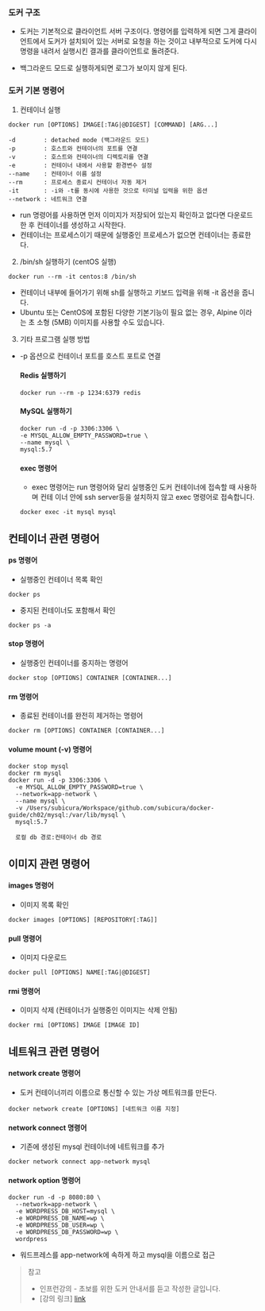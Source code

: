 ### 도커 구조
* 도커는 기본적으로 클라이언트 서버 구조이다.
명령어를 입력하게 되면 그게 클라이언트에서 도커가 설치되어 있는 서버로 요청을 하는 것이고
내부적으로 도커에 다시 명령을 내려서 실행시킨 결과를 클라이언트로 돌려준다.

* 백그라운드 모드로 실행하게되면 로그가 보이지 않게 된다.

### 도커 기본 명령어
1. 컨테이너 실행   
``` 
docker run [OPTIONS] IMAGE[:TAG|@DIGEST] [COMMAND] [ARG...]

-d        : detached mode (백그라운드 모드)
-p        : 호스트와 컨테이너의 포트를 연결
-v        : 호스트와 컨테이너의 디렉토리를 연결
-e        : 컨테이너 내에서 사용할 환경변수 설정
--name    : 컨테이너 이름 설정
--rm      : 프로세스 종료시 컨테이너 자동 제거
-it       : -i와 -t를 동시에 사용한 것으로 터미널 입력을 위한 옵션
--network : 네트워크 연결
``` 

* run 명령어를 사용하면 먼저 이미지가 저장되어 있는지 확인하고 없다면 다운로드 한 후 컨테이너를 생성하고 시작한다.
* 컨테이너는 프로세스이기 때문에 실행중인 프로세스가 없으면 컨테이너는 종료한다. 


2. /bin/sh 실행하기 (centOS 실행)
```
docker run --rm -it centos:8 /bin/sh
```
* 컨테이너 내부에 들어가기 위해 sh를 실행하고 키보드 입력을 위해 -it 옵션을 줍니다.
* Ubuntu 또는 CentOS에 포함된 다양한 기본기능이 필요 없는 경우, Alpine 이라는 초 소형 (5MB) 이미지를 사용할 수도 있습니다.

3. 기타 프로그램 실행 방법
* -p 옵션으로 컨테이너 포트를 호스트 포트로 연결

    #### Redis 실행하기
    ```
    docker run --rm -p 1234:6379 redis
    ``` 

    #### MySQL 실행하기
    ```
    docker run -d -p 3306:3306 \
    -e MYSQL_ALLOW_EMPTY_PASSWORD=true \
    --name mysql \
    mysql:5.7
    ```

    #### exec 명령어
    * exec 명령어는 run 명령어와 달리 실행중인 도커 컨테이너에 접속할 때 사용하며 컨테 이너 안에 ssh server등을 설치하지 않고 exec 명령어로 접속합니다.
    ```
    docker exec -it mysql mysql
    ```

## 컨테이너 관련 명령어 
#### ps 명령어
* 실행중인 컨테이너 목록 확인
```
docker ps
```
* 중지된 컨테이너도 포함해서 확인
```
docker ps -a
```
#### stop 명령어
* 실행중인 컨테이너를 중지하는 명령어
```
docker stop [OPTIONS] CONTAINER [CONTAINER...]
```

#### rm 명령어
* 종료된 컨테이너를 완전히 제거하는 명령어
```
docker rm [OPTIONS] CONTAINER [CONTAINER...]
```

#### volume mount (-v) 명령어
```
docker stop mysql
docker rm mysql
docker run -d -p 3306:3306 \
  -e MYSQL_ALLOW_EMPTY_PASSWORD=true \
  --network=app-network \
  --name mysql \
  -v /Users/subicura/Workspace/github.com/subicura/docker-guide/ch02/mysql:/var/lib/mysql \
  mysql:5.7

  로컬 db 경로:컨테이너 db 경로
```

## 이미지 관련 명령어
#### images 명령어
* 이미지 목록 확인
```
docker images [OPTIONS] [REPOSITORY[:TAG]]
```

#### pull 명령어
* 이미지 다운로드 
```
docker pull [OPTIONS] NAME[:TAG|@DIGEST]
```

#### rmi 명령어
* 이미지 삭제 (컨테이너가 실행중인 이미지는 삭제 안됨)
```
docker rmi [OPTIONS] IMAGE [IMAGE ID]
```


## 네트워크 관련 명령어
#### network create 명령어
* 도커 컨테이너끼리 이름으로 통신할 수 있는 가상 메트워크를 만든다. 
```
docker network create [OPTIONS] [네트워크 이름 지정]
```

#### network connect 명령어
* 기존에 생성된 mysql 컨테이너에 네트워크를 추가
```
docker network connect app-network mysql
```

#### network option 명령어
```
docker run -d -p 8080:80 \
  --network=app-network \
  -e WORDPRESS_DB_HOST=mysql \
  -e WORDPRESS_DB_NAME=wp \
  -e WORDPRESS_DB_USER=wp \
  -e WORDPRESS_DB_PASSWORD=wp \
  wordpress
```  
* 워드프레스를 app-network에 속하게 하고 mysql을 이름으로 접근 

> 참고
> * 인프런강의 - 초보를 위한 도커 안내서를 듣고 작성한 글입니다.
> * [강의 링크] [link]

[link]: https://www.inflearn.com/course/%EB%8F%84%EC%BB%A4-%EC%9E%85%EB%AC%B8/dashboard









